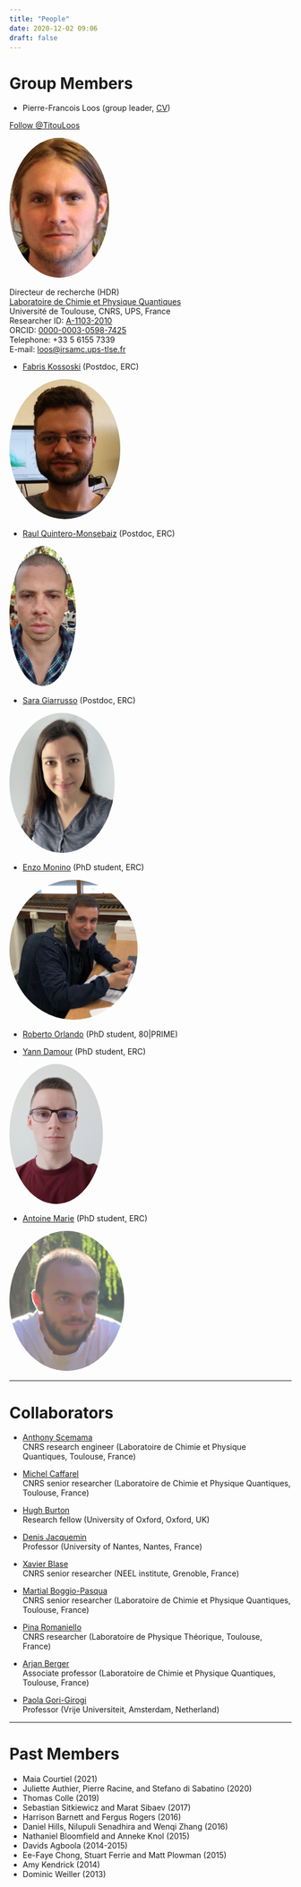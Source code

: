 ```yaml
---
title: "People"
date: 2020-12-02 09:06
draft: false
---
```


# Group Members


<style type="text/css">
img.photo {
  height: 250px;
  border-radius: 50%;
}
</style>

* Pierre-Francois Loos (group leader, [CV](/pub/cv_Loos.pdf))  

<a href="https://twitter.com/TitouLoos?ref_src=twsrc%5Etfw" class="twitter-follow-button" data-lang="en" data-show-count="false">Follow @TitouLoos</a><script async src="https://platform.twitter.com/widgets.js" charset="utf-8"></script>

<img class="photo" src="/img/PFLoos.png" alt="Titou" />

Directeur de recherche (HDR)  
[Laboratoire de Chimie et Physique Quantiques](http://www.lcpq.ups-tlse.fr)  
Université de Toulouse, CNRS, UPS, France  
Researcher ID: [A-1103-2010](http://www.researcherid.com/rid/A-1103-2010)  
ORCID: [0000-0003-0598-7425](https://orcid.org/0000-0003-0598-7425)  
Telephone: +33 5 6155 7339   
E-mail: loos@irsamc.ups-tlse.fr  

* [Fabris Kossoski](https://kossoski.github.io) (Postdoc, ERC)
<img class="photo" src="/img/FKossoski.png" alt="Fabris" />

* [Raul Quintero-Monsebaiz](https://www.researchgate.net/profile/Raul-Quintero-Monsebaiz) (Postdoc, ERC)
<img class="photo" src="/img/RQuintero.jpg" alt="Raul" />

* [Sara Giarrusso](https://scholar.google.com/citations?user=Sf-pfv4AAAAJ&hl=en) (Postdoc, ERC)
<img class="photo" src="/img/SGiarrusso.jpg" alt="Sara" />

* [Enzo Monino]() (PhD student, ERC)
<img class="photo" src="/img/EMonino.jpg" alt="Enzo" />

* [Roberto Orlando]() (PhD student, 80|PRIME)

* [Yann Damour]() (PhD student, ERC)
<img class="photo" src="/img/YDamour.jpg" alt="Yann" />

* [Antoine Marie]() (PhD student, ERC) 
<img class="photo" src="/img/AMarie.png" alt="Antoine" />

***

# Collaborators

* [Anthony Scemama](http://scemama.github.io)  
CNRS research engineer (Laboratoire de Chimie et Physique Quantiques, Toulouse, France)

* [Michel Caffarel](http://qmcchem.ups-tlse.fr/index.php?title=Michel_Caffarel)  
CNRS senior researcher (Laboratoire de Chimie et Physique Quantiques, Toulouse, France)

* [Hugh Burton](https://www.hughburton.com)  
Research fellow (University of Oxford, Oxford, UK)

* [Denis Jacquemin](https://www.univ-nantes.fr/denis-jacquemin)  
Professor (University of Nantes, Nantes, France)

* [Xavier Blase](http://perso.neel.cnrs.fr/xavier.blase)  
CNRS senior researcher (NEEL institute, Grenoble, France)

* [Martial Boggio-Pasqua](https://www.lcpq.ups-tlse.fr/spip.php?rubrique313&lang=fr)  
CNRS senior researcher (Laboratoire de Chimie et Physique Quantiques, Toulouse, France)

* [Pina Romaniello](http://www.lpt.ups-tlse.fr/spip.php?article54&lang=en)  
CNRS researcher (Laboratoire de Physique Théorique, Toulouse, France)

* [Arjan Berger](https://www.lcpq.ups-tlse.fr/berger)  
Associate professor (Laboratoire de Chimie et Physique Quantiques, Toulouse, France)

* [Paola Gori-Girogi](https://www.paolagorigiorgi.org)  
Professor (Vrije Universiteit, Amsterdam, Netherland)

***

# Past Members

* Maia Courtiel (2021)
* Juliette Authier, Pierre Racine, and Stefano di Sabatino (2020)
* Thomas Colle (2019)
* Sebastian Sitkiewicz and Marat Sibaev (2017)
* Harrison Barnett and Fergus Rogers (2016)
* Daniel Hills, Nilupuli Senadhira and Wenqi Zhang (2016)
* Nathaniel Bloomfield and Anneke Knol (2015)
* Davids Agboola (2014-2015)
* Ee-Faye Chong, Stuart Ferrie and Matt Plowman (2015)
* Amy Kendrick (2014)
* Dominic Weiller (2013)

